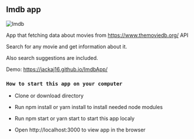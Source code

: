 ## Imdb app

![Imdb](https://user-images.githubusercontent.com/8159055/83153091-38529280-a107-11ea-8827-acb9d722014d.gif)

App that fetching data about movies from https://www.themoviedb.org/ API

Search for any movie and get information about it. 

Also search suggestions are included.

Demo: https://jackaj16.github.io/ImdbApp/

### `How to start this app on your computer`

- Clone or download directory

- Run npm install or yarn install to install needed node modules 

- Run npm start or yarn start to start this app localy 

- Open http://localhost:3000 to view app in the browser
